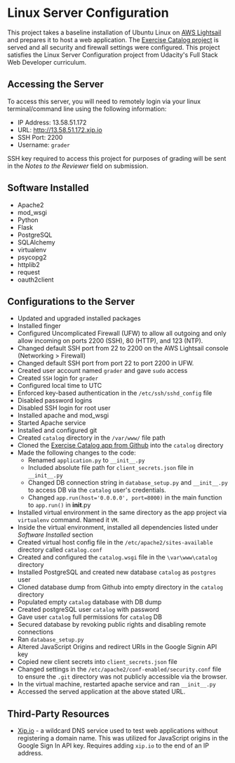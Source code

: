 # Linux Server Configuration

This project takes a baseline installation of Ubuntu Linux on [AWS Lightsail](https://aws.amazon.com/lightsail/) and prepares it to host a web application.  The [Exercise Catalog project](https://github.com/courtg47/exercise-catalog) is served and all security and firewall settings were configured. This project satisfies the Linux Server Configuration project from Udacity's Full Stack Web Developer curriculum.


## Accessing the Server

To access this server, you will need to remotely login via your linux terminal/command line using the following information:

* IP Address: 13.58.51.172
* URL: http://13.58.51.172.xip.io
* SSH Port: 2200
* Username: `grader`

SSH key required to access this project for purposes of grading will be sent in the *Notes to the Reviewer* field on submission.


## Software Installed

* Apache2
* mod_wsgi
* Python
* Flask
* PostgreSQL
* SQLAlchemy
* virtualenv
* psycopg2
* httplib2
* request
* oauth2client


## Configurations to the Server

* Updated and upgraded installed packages
* Installed finger
* Configured Uncomplicated Firewall (UFW) to allow all outgoing
  and only allow incoming on ports 2200 (SSH), 80 (HTTP), and 123 (NTP).
* Changed default SSH port from 22 to 2200 on the AWS Lightsail console (Networking > Firewall)
* Changed default SSH port from port 22 to port 2200 in UFW.
* Created user account named `grader` and gave `sudo` access
* Created `SSH` login for `grader`
* Configured local time to UTC
* Enforced key-based authentication in the `/etc/ssh/sshd_config` file
* Disabled password logins
* Disabled SSH login for root user
* Installed apache and mod_wsgi
* Started Apache service
* Installed and configured git
* Created `catalog` directory in the `/var/www/` file path
* Cloned the [Exercise Catalog app from Github](https://github.com/courtg47/exercise-catalog) into the `catalog` directory
* Made the following changes to the code:
  * Renamed `application.py` to `__init__.py`
  * Included absolute file path for `client_secrets.json` file in `__init__.py`
  * Changed DB connection string in `database_setup.py` and `__init__.py` to access DB via the `catalog` user's credentials.
  * Changed `app.run(host='0.0.0.0', port=8000)` in the main function to `app.run()` in __init__.py
* Installed virtual environment in the same directory as the app project via `virtualenv` command. Named it `VM`.
* Inside the virtual environment, installed all dependencies listed under *Software Installed* section
* Created virtual host config file in the `/etc/apache2/sites-available` directory called `catalog.conf`
* Created and configured the `catalog.wsgi` file in the `\var\www\catalog` directory
* Installed PostgreSQL and created new database `catalog` as `postgres` user
* Cloned database dump from Github into empty directory in the `catalog` directory
* Populated empty `catalog` database with DB dump
* Created postgreSQL user `catalog` with password
* Gave user `catalog` full permissions for `catalog` DB
* Secured database by revoking public rights and disabling remote connections
* Ran `database_setup.py`
* Altered JavaScript Origins and redirect URIs in the Google Signin API key
* Copied new client secrets into `client_secrets.json` file
* Changed settings in the `/etc/apache2/conf-enabled/security.conf` file to ensure the `.git` directory was not publicly accessible via   the browser.
* In the virtual machine, restarted apache service and ran `__init__.py`
* Accessed the served application at the above stated URL.


## Third-Party Resources

* [Xip.io](http://xip.io/) - a wildcard DNS service used to test web applications without registering a domain name. This was utilized for JavaScript origins in the Google Sign In API key. Requires adding `xip.io` to the end of an IP address.

